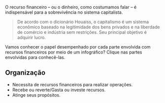 O recurso financeiro – ou o dinheiro, como costumamos falar – é indispensável para a sobrevivência no sistema capitalista.

> De acordo com o dicionário Houaiss, o capitalismo é um sistema econômico baseado na legitimidade dos bens privados e na liberdade de comércio e indústria sem restrições. Seu principal objetivo é adquirir lucro.

Vamos conhecer o papel desempenhado por cada parte envolvida com recursos financeiros por meio de um infográfico? Clique nas partes envolvidas para conhecê-las.

## Organização
- Necessita de recursos financeiros para realizar operações.
- Recebe ou reverte/Gasta ou investe recursos.
- Atinge seus propósitos.

## 